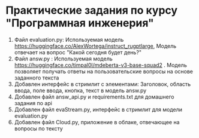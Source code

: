 # Практические задания по курсу "Программная инженерия"
1. Файл evaluation.py: Используемая модель https://huggingface.co/AlexWortega/instruct_rugptlarge, Модель отвечает на вопрос "Какой сегодня будет день?"
2. Файл answ.py : Используемая модель https://huggingface.co/timpal0l/mdeberta-v3-base-squad2 . Модель позволяет получать ответы на пользовательские вопросы на основе заданного текста
3. Добавлен интерфейс в стримлит с элементами: Заголовок, область ввода, поле ввода, кнопка, текст в модель answ.py
4. Добавлен файл answ_api.py и requirements.txt для домашнего задания по api
5. Добавлен файл evaStream.py, интерфейс в стримлит для модели evaluation.py
6. Добавлен файл Cloud.py, приложение в облаке, отвечающее на вопросы по тексту


